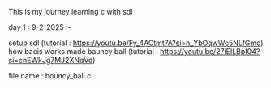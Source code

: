 This is my journey learning c with sdl

day 1 : 9-2-2025 :-

setup sdl (tutorial : https://youtu.be/Fy_4ACtmt7A?si=n_YbOqwWc5NLfGmo)
how bacis works 
made bauncy ball (tutorial : https://youtu.be/27iEILBpI04?si=cnEWkJg7MJ2XNqVd) 

file name : bouncy_ball.c 
